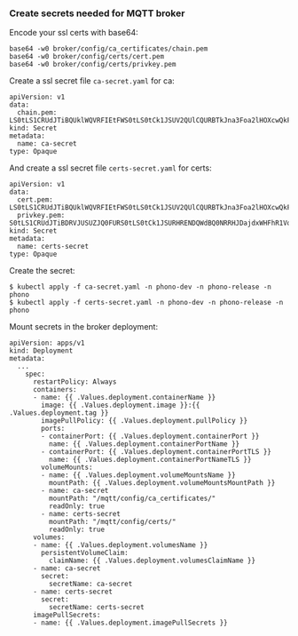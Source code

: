 ### Create secrets needed for MQTT broker

Encode your ssl certs with base64:

    base64 -w0 broker/config/ca_certificates/chain.pem
    base64 -w0 broker/config/certs/cert.pem
    base64 -w0 broker/config/certs/privkey.pem

Create a ssl secret file `ca-secret.yaml` for ca:

```
apiVersion: v1
data:
  chain.pem: LS0tLS1CRUdJTiBQUklWQVRFIEtFWS0tLS0tCk1JSUV2QUlCQURBTkJna3Foa2lHOXcwQkFRRUZBQVNDQktZd2dnU2lBZ0VBQW9JQkFRQ1lrL2hMaEMzalh2Y3kKUHY1VDdNcU1OMWR5STlQNVM5MlpUUllNT1VZb2JiUXREeE1KbWxMd3g4c0owQURlWjVzTWRSQkYwWjJzNVBrMApHL3V2d2c2c2JpSTFCaXVqaVBzdnRwWVpIaC9nZVdJUG5zS....
kind: Secret
metadata:
  name: ca-secret
type: Opaque
```

And create a ssl secret file `certs-secret.yaml` for certs:
```
apiVersion: v1
data:
  cert.pem: LS0tLS1CRUdJTiBQUklWQVRFIEtFWS0tLS0tCk1JSUV2QUlCQURBTkJna3Foa2lHOXcwQkFRRUZBQVNDQktZd2dnU2lBZ0VBQW9JQkFRQ1lrL2hMaEMzalh2Y3kKUHY1VDdNcU1OMWR5STlQNVM5MlpUUllNT1VZb2JiUXREeE1KbWxMd3g4c0owQURlWjVzTWRSQkYwWjJzNVBrMApHL3V2d2c2c2JpSTFCaXVqaVBzdnRwWVpIaC9nZVdJUG5zS....
  privkey.pem: S0tLS1CRUdJTiBDRVJUSUZJQ0FURS0tLS0tCk1JSURHRENDQWdBQ0NRRHJDajdxWHFhR1VqQU5CZ2txaGtpRzl3MEJBUXN….
kind: Secret
metadata:
  name: certs-secret
type: Opaque
```

Create the secret:

    $ kubectl apply -f ca-secret.yaml -n phono-dev -n phono-release -n phono
    $ kubectl apply -f certs-secret.yaml -n phono-dev -n phono-release -n phono


Mount secrets in the broker deployment:
```
apiVersion: apps/v1
kind: Deployment
metadata:
  ...
    spec:
      restartPolicy: Always
      containers:
      - name: {{ .Values.deployment.containerName }}
        image: {{ .Values.deployment.image }}:{{ .Values.deployment.tag }}
        imagePullPolicy: {{ .Values.deployment.pullPolicy }}
        ports:
        - containerPort: {{ .Values.deployment.containerPort }}
          name: {{ .Values.deployment.containerPortName }}
        - containerPort: {{ .Values.deployment.containerPortTLS }}
          name: {{ .Values.deployment.containerPortNameTLS }}
        volumeMounts:
        - name: {{ .Values.deployment.volumeMountsName }}
          mountPath: {{ .Values.deployment.volumeMountsMountPath }}
        - name: ca-secret
          mountPath: "/mqtt/config/ca_certificates/"
          readOnly: true
        - name: certs-secret
          mountPath: "/mqtt/config/certs/"
          readOnly: true
      volumes:
      - name: {{ .Values.deployment.volumesName }}
        persistentVolumeClaim:
          claimName: {{ .Values.deployment.volumesClaimName }}
      - name: ca-secret
        secret:
          secretName: ca-secret
      - name: certs-secret
        secret:
          secretName: certs-secret
      imagePullSecrets:
      - name: {{ .Values.deployment.imagePullSecrets }}
```
